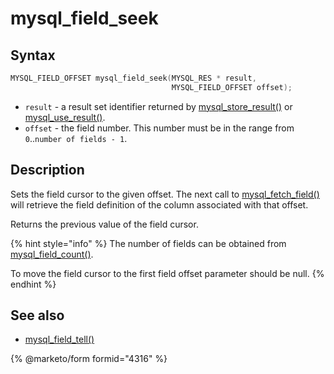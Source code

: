 # mysql\_field\_seek

## Syntax

```c
MYSQL_FIELD_OFFSET mysql_field_seek(MYSQL_RES * result,
                                    MYSQL_FIELD_OFFSET offset);
```

* `result` - a result set identifier returned by [mysql\_store\_result()](mysql_store_result.md) or [mysql\_use\_result()](mysql_use_result.md).
* `offset` - the field number. This number must be in the range from `0`..`number of fields - 1`.

## Description

Sets the field cursor to the given offset. The next call to [mysql\_fetch\_field()](mysql_fetch_field.md) will retrieve the field definition of the column associated with that offset.

Returns the previous value of the field cursor.

{% hint style="info" %}
The number of fields can be obtained from [mysql\_field\_count()](mysql_field_count.md).

To move the field cursor to the first field offset parameter should be null.
{% endhint %}

## See also

* [mysql\_field\_tell()](mysql_field_tell.md)


{% @marketo/form formid="4316" %}
